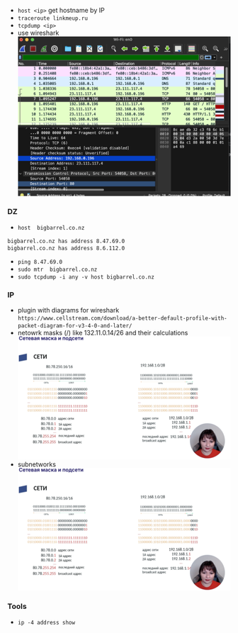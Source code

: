 * `host <ip>` get hostname by IP
* `traceroute linkmeup.ru` 
* `tcpdump <ip>`
* use wireshark
![Screenshot 2025-09-17 at 13.40.49.png](Screenshot%202025-09-17%20at%2013.40.49.png)

### DZ
*  `host  bigbarrel.co.nz`
```
bigbarrel.co.nz has address 8.47.69.0
bigbarrel.co.nz has address 8.6.112.0
```

* `ping 8.47.69.0`
* `sudo mtr  bigbarrel.co.nz`
* `sudo tcpdump -i any -v host bigbarrel.co.nz`

### IP
* plugin with diagrams for wireshark
`https://www.cellstream.com/download/a-better-default-profile-with-packet-diagram-for-v3-4-0-and-later/`
* netowrk masks (<ip>/<mask>) like 132.11.0.14/26 and their calculations
![Screenshot 2025-09-22 at 15.05.47.png](Screenshot%202025-09-22%20at%2015.05.47.png)
* subnetworks
![Screenshot 2025-09-22 at 15.05.47.png](Screenshot%202025-09-22%20at%2015.05.47.png)

### Tools
* `ip -4 address show`